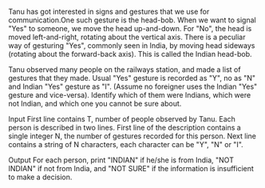 Tanu has got interested in signs and gestures that we use for communication.One such gesture is the head-bob. When we want to signal "Yes" to someone, we
move the head up-and-down. For "No", the head is moved left-and-right, rotating about the vertical axis. There is a peculiar way of gesturing "Yes",
commonly seen in India, by moving head sideways (rotating about the forward-back axis). This is called the Indian head-bob.

Tanu observed many people on the railways station, and made a list of gestures that they made. Usual "Yes" gesture is recorded as "Y", no as "N"
and Indian "Yes" gesture as "I". (Assume no foreigner uses the Indian "Yes" gesture and vice-versa). Identify which of them were Indians, which were not
Indian, and which one you cannot be sure about.

Input First line contains T, number of people observed by Tanu. Each person  is described in two lines. First line of the description contains a single
integer N, the number of gestures recorded for this person. Next line contains a string of N characters, each character can be "Y", "N" or "I".

Output For each person, print "INDIAN" if he/she is from India, "NOT INDIAN" if not from India, and "NOT SURE" if the information is insufficient to make
a decision.